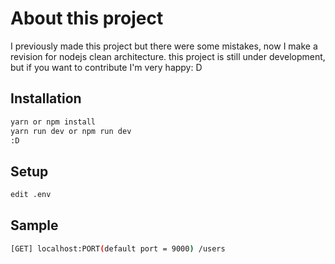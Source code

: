 # About this project

I previously made this project but there were some mistakes, now I make a revision for nodejs clean architecture. this project is still under development, but if you want to contribute I'm very happy: D

## Installation

```bash
yarn or npm install
yarn run dev or npm run dev
:D
```

## Setup

```bash
edit .env
```

## Sample

```bash
[GET] localhost:PORT(default port = 9000) /users
```